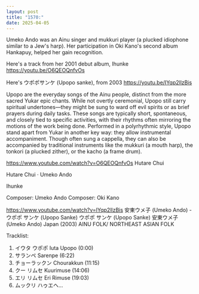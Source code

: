 ```yaml
---
layout: post
title: "1570:"
date: 2025-04-05
---
```


Umeko Ando was an Ainu singer and mukkuri player (a plucked idiophone similar to a Jew's harp). Her participation in Oki Kano's second album Hankapuy, helped her gain recognition.

Here's a track from her 2001 debut album, Ihunke 
https://youtu.be/O6QEOQnfvOs

Here's ウポポサンケ (Upopo sanke), from 2003
https://youtu.be/IYqp2llzBis

Upopo are the everyday songs of the Ainu people, distinct from the more sacred Yukar epic chants. While not overtly ceremonial, Upopo still carry spiritual undertones—they might be sung to ward off evil spirits or as brief prayers during daily tasks. These songs are typically short, spontaneous, and closely tied to specific activities, with their rhythms often mirroring the motions of the work being done. Performed in a polyrhythmic style, Upopo stand apart from Yukar in another key way: they allow instrumental accompaniment. Though often sung a cappella, they can also be accompanied by traditional instruments like the mukkuri (a mouth harp), the tonkori (a plucked zither), or the kacho (a frame drum).

https://www.youtube.com/watch?v=O6QEOQnfvOs
Hutare Chui

Hutare Chui · Umeko Ando

Ihunke



Composer: Umeko Ando
Composer: Oki Kano


https://www.youtube.com/watch?v=IYqp2llzBis
安東ウメ子 (Umeko Ando) - ウポポ サンケ (Upopo Sanke)
ウポポ サンケ (Upopo Sanke)
安東ウメ子 (Umeko Ando)
Japan (2003)
AINU FOLK/ NORTHEAST ASIAN FOLK


Tracklist:
1. イウタ ウポポ  Iuta Upopo (0:00)
2. サランペ  Sarenpe (6:22)
3. チョーラックン  Chourakkun (11:15)
4. クー リムセ  Kuurimuse (14:06)
5. エリ リムセ  Eri Rimuse (19:03)
6. ムックリ ハゥエヘ...
